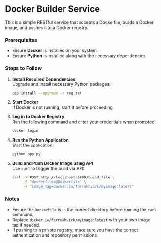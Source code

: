 # Docker Builder Service

This is a simple RESTful service that accepts a Dockerfile, builds a Docker image, and pushes it to a Docker registry.
### Prerequisites
- Ensure **Docker** is installed on your system.
- Ensure **Python** is installed along with the necessary dependencies.

### Steps to Follow

1. **Install Required Dependencies**  
   Upgrade and install necessary Python packages:
   ```bash
   pip install --upgrade -r req.txt
   ```

2. **Start Docker**  
   If Docker is not running, start it before proceeding.

3. **Log in to Docker Registry**  
   Run the following command and enter your credentials when prompted:
   ```bash
   docker login
   ```

4. **Run the Python Application**  
   Start the application:
   ```bash
   python app.py
   ```

5. **Build and Push Docker Image using API**  
   Use `curl` to trigger the build via API:
   ```bash
   curl -X POST http://localhost:5000/build_file \
        -F "dockerfile=@Dockerfile" \
        -F "image_tag=docker.io/farrukhvirk/myimage:latest"
   ```

### Notes
- Ensure the `Dockerfile` is in the correct directory before running the `curl` command.
- Replace `docker.io/farrukhvirk/myimage:latest` with your own image tag if needed.
- If pushing to a private registry, make sure you have the correct authentication and repository permissions.
